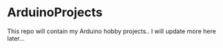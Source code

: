 # ArduinoProjects
This repo will contain my Arduino hobby projects..
I will update more here later...
